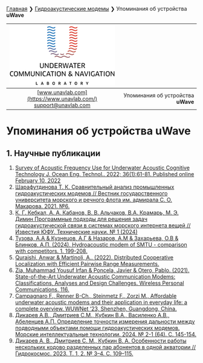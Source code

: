 [Главная](/README_RU) ❯ [Гидроакустические модемы](/underwater_acoustic_modems_ru) ❯ Упоминания об устройства **uWave**

<div style="page-break-after: always;"></div>

| ![logo](/documentation/sm_logo.png) |  |
| :---: | ---: |
| [www.unavlab.com](https://www.unavlab.com/) <br/> [support@unavlab.com](mailto:support@unavlab.com) | Упоминания об устройства **uWave**  |
    
# Упоминания об устройства **uWave**

<div style="page-break-after: always;"></div>

## 1. Научные публикации

1. [Survey of Acoustic Frequency Use for Underwater Acoustic Cognitive Technology J. Ocean Eng. Technol.. 2022; 36(1):61-81. Published online February 10, 2022](https://doi.org/10.26748/KSOE.2021.073)
2. [Шарафутдинова Т. К. Сравнительный анализ промышленных гидроакустических модемов // Вестник государственного университета морского и речного флота им. адмирала С. О. Макарова. 2021. №6.](https://journal.gumrf.ru/jour/article/view/169/169)
3. [К. Г. Кебкал, А. А. Кабанов, В. В. Альчаков, В.А. Крамарь, М. Э. Димин Программные подходы для решения задач гидроакустической связи в системах морского интернета вещей // Известия ЮФУ. Технические науки. № 1 (2024)](https://izv-tn.tti.sfedu.ru/index.php/izv_tn/article/view/909)
4. [Тузова, А.А & Кузнецов, А.Г & Назаров, А.М & Захарьева, О.В & Блинков, А.П. (2024). Hydroacoustic modem of SMTU - comparison with competitors. 1. 199-208.](http://morintex.ru/wp-content/files_mf/1710004388MIT112014.pdf#page=200)
5. [Quraishi, Anwar & Martinoli, A.. (2022). Distributed Cooperative Localization with Efficient Pairwise Range Measurements.](https://infoscience.epfl.ch/entities/publication/cf2047fe-5f3f-42a6-bc65-654fcd7dfc25)
6. [Zia, Muhammad Yousuf Irfan & Poncela, Javier & Otero, Pablo. (2021). State-of-the-Art Underwater Acoustic Communication Modems: Classifications, Analyses and Design Challenges. Wireless Personal Communications. 116.](https://www.researchgate.net/publication/341253870_State-of-the-Art_Underwater_Acoustic_Communication_Modems_Classifications_Analyses_and_Design_Challenges)
7. [Campagnaro F., Renner B-Ch., Steinmetz F., Zorzi M., Affordable underwater acoustic modems and their application in everyday life: a complete overview. WUWNet ‘23, Shenzhen, Guangdong, China.](https://signet.dei.unipd.it/wp-content/uploads/2023/11/low-cost.pdf)
8. [Дикарев А.В., Дмитриев С.М., Кубкин В.А., Василенко А.В., Абеленцев А.П. Определение точности измерения дальности между подводными объектами помощи гидроакустических модемов. Морские интеллектуальные технологии. 2024. № 2-1 (64). С. 145-154.](http://morintex.ru/wp-content/files_mf/1717334385MIT2PART12014.pdf#page=146)
9. [Дикарев А. В., Дмитриев С. М., Кубкин В. А. Особенности работы нескольких кодово разделенных пар абонентов в одной акватории // Гидрокосмос. 2023. Т. 1, 2. № 3–4. С. 109–115.](https://pdf.hydrocosmos.ru/uploads/Hydrocosmos_3_4_1_2_154s_2_compressed_6c6061e257.pdf#page=111)



  
<div style="page-break-after: always;"></div>
  

